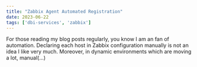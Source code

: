 ```yaml
---
title: "Zabbix Agent Automated Registration"
date: 2023-06-22
tags: ['dbi-services', 'zabbix']
---
```

For those reading my blog posts regularly, you know I am an fan of automation. Declaring each host in Zabbix configuration manually is not an idea I like very much. Moreover, in dynamic environments which are moving a lot, manual(…)
